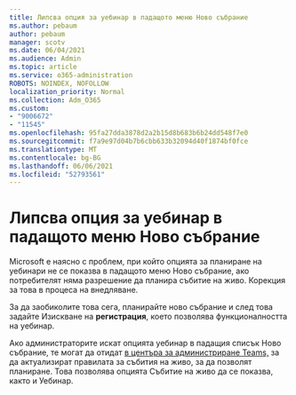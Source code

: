 ```yaml
---
title: Липсва опция за уебинар в падащото меню Ново събрание
ms.author: pebaum
author: pebaum
manager: scotv
ms.date: 06/04/2021
ms.audience: Admin
ms.topic: article
ms.service: o365-administration
ROBOTS: NOINDEX, NOFOLLOW
localization_priority: Normal
ms.collection: Adm_O365
ms.custom:
- "9006672"
- "11545"
ms.openlocfilehash: 95fa27dda3878d2a2b15d8b683b6b24dd548f7e0
ms.sourcegitcommit: f7a9e97d04b7b6cbb633b32094d40f1874bf0fce
ms.translationtype: MT
ms.contentlocale: bg-BG
ms.lasthandoff: 06/06/2021
ms.locfileid: "52793561"
---
```

# <a name="webinar-option-missing-in-new-meeting-drop-down"></a>Липсва опция за уебинар в падащото меню Ново събрание

Microsoft е наясно с проблем, при който опцията за планиране  на уебинари не се показва в падащото меню Ново събрание, ако потребителят няма разрешение да планира събитие на живо. Корекция за това в процеса на внедляване.

За да заобиколите това сега, планирайте ново събрание и след това задайте Изискване на **регистрация**, което позволява функционалността на уебинар.

Ако администраторите искат опцията уебинар в падащия списък Ново събрание, те могат да отидат [в центъра за администриране Teams,](https://admin.teams.microsoft.com/policies/broadcasts) за да актуализират правилата за събития на живо, за да позволят планиране.  Това позволява опцията Събитие на живо да се показва, както и Уебинар.
